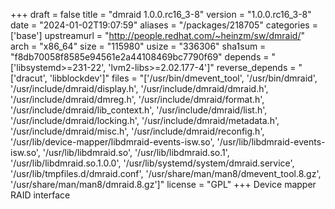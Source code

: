 +++
draft = false
title = "dmraid 1.0.0.rc16_3-8"
version = "1.0.0.rc16_3-8"
date = "2024-01-02T19:07:59"
aliases = "/packages/218705"
categories = ['base']
upstreamurl = "http://people.redhat.com/~heinzm/sw/dmraid/"
arch = "x86_64"
size = "115980"
usize = "336306"
sha1sum = "f8db70058f8585e94561e2a44108469bc7790f69"
depends = "['libsystemd>=231-22', 'lvm2-libs>=2.02.177-4']"
reverse_depends = "['dracut', 'libblockdev']"
files = "['/usr/bin/dmevent_tool', '/usr/bin/dmraid', '/usr/include/dmraid/display.h', '/usr/include/dmraid/dmraid.h', '/usr/include/dmraid/dmreg.h', '/usr/include/dmraid/format.h', '/usr/include/dmraid/lib_context.h', '/usr/include/dmraid/list.h', '/usr/include/dmraid/locking.h', '/usr/include/dmraid/metadata.h', '/usr/include/dmraid/misc.h', '/usr/include/dmraid/reconfig.h', '/usr/lib/device-mapper/libdmraid-events-isw.so', '/usr/lib/libdmraid-events-isw.so', '/usr/lib/libdmraid.so', '/usr/lib/libdmraid.so.1', '/usr/lib/libdmraid.so.1.0.0', '/usr/lib/systemd/system/dmraid.service', '/usr/lib/tmpfiles.d/dmraid.conf', '/usr/share/man/man8/dmevent_tool.8.gz', '/usr/share/man/man8/dmraid.8.gz']"
license = "GPL"
+++
Device mapper RAID interface